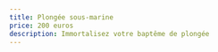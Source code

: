 ```yaml
---
title: Plongée sous-marine
price: 200 euros
description: Immortalisez votre baptême de plongée
---
```

